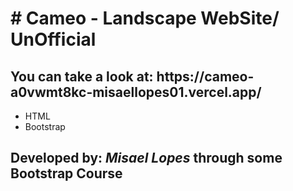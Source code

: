 <h1># Cameo - Landscape WebSite/ UnOfficial</h1>

<h2> You can take a look at: https://cameo-a0vwmt8kc-misaellopes01.vercel.app/ </h2>

<ul>
 <li>HTML</li>
 <li>Bootstrap</li>
</ul>
 
<h2>Developed by: <em>Misael Lopes</em> through some Bootstrap Course</h2>
